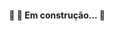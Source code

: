 <h4 align="center"> 
	🚧 🚀 Em construção...  🚧
</h4>

<!--
<h1 align="center"> RAZOR Landing Page</h1>



	
 ### Descrição do Projeto

* Esse projeto foi criado com intuito de colocar em prática o estudado sobre desenvolvimento front-end para o 3º Hackathon #TeuFuturo;
	
* Consiste em uma apresentação da marca RAZOR COMPUTADORES™;
	



### 🛠 Tecnologias

As seguintes ferramentas foram usadas na construção do projeto:

- HTML
- CSS
- JAVA SCRIPT
- FIGMA



